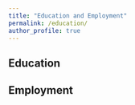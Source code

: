```yaml
---
title: "Education and Employment"
permalink: /education/
author_profile: true
---
```


## Education


## Employment